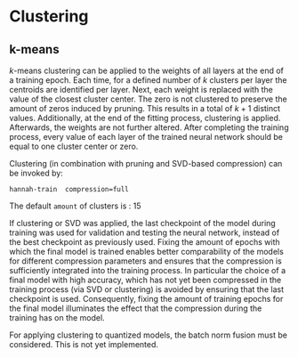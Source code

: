 # Clustering

## k-means
$k$-means clustering can be applied to the weights of all layers at the end of a training epoch. Each time, for a defined number of $k$ clusters per layer the centroids are identified per layer. Next, each weight is replaced with the value of the closest cluster center. The zero is not clustered to preserve the amount of zeros induced by pruning. This results in a total of $k+1$ distinct values. Additionally, at the end of the fitting process, clustering is applied. Afterwards, the weights are not further altered. After completing the training process, every value of each layer of the trained neural network should be equal to one cluster center or zero.

Clustering (in combination with pruning and SVD-based compression) can be invoked by:

    hannah-train  compression=full

The default `amount` of clusters is
: 15

If clustering or SVD was applied, the last checkpoint of the model during training was used for validation and testing the neural network, instead of the best checkpoint as previously used. Fixing the amount of epochs with which the final model is trained enables better comparability of the models for different compression parameters and ensures that the compression is sufficiently integrated into the training process. In particular the choice of a final model with high accuracy, which has not yet been compressed in the training process (via SVD or clustering) is avoided by ensuring that the last checkpoint is used. Consequently, fixing the amount of training epochs for the final model illuminates the effect that the compression during the training has on the model.

For applying clustering to quantized models, the batch norm fusion must be considered. This is not yet implemented.
